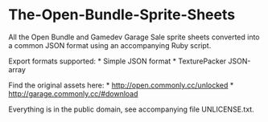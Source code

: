 The-Open-Bundle-Sprite-Sheets
=============================

All the Open Bundle and Gamedev Garage Sale sprite sheets converted into a common JSON format using an accompanying Ruby script.

Export formats supported:
    * Simple JSON format
    * TexturePacker JSON-array

Find the original assets here:
    * http://open.commonly.cc/unlocked
    * http://garage.commonly.cc/#download

Everything is in the public domain, see accompanying file UNLICENSE.txt.
